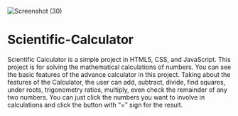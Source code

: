 ![Screenshot (30)](https://user-images.githubusercontent.com/51972141/172719667-95ff6aeb-b6bc-4243-8f42-99726059e440.png)
# Scientific-Calculator
Scientific Calculator is a simple project in HTML5, CSS, and JavaScript. This project is for solving the mathematical calculations of numbers. You can see the basic features of the advance calculator in this project. Taking about the features of the Calculator, the user can add, subtract, divide, find squares, under roots, trigonometry ratios, multiply, even check the remainder of any two numbers. You can just click the numbers you want to involve in calculations and click the button with “=” sign for the result.
